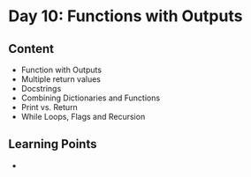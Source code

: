 # Day 10: Functions with Outputs
## Content
* Function with Outputs
* Multiple return values
* Docstrings
* Combining Dictionaries and Functions
* Print vs. Return
* While Loops, Flags and Recursion

## Learning Points
* 
